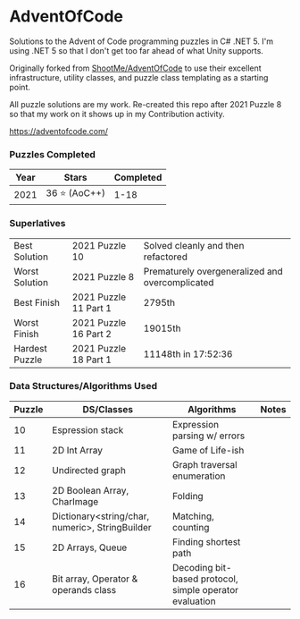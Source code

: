 # AdventOfCode
Solutions to the Advent of Code programming puzzles in C# .NET 5. I'm using .NET 5 so that I don't get too far ahead of what Unity supports.

Originally forked from [ShootMe/AdventOfCode](https://github.com/ShootMe/AdventOfCode) to use their excellent infrastructure, utility classes, and puzzle class templating as a starting point.

All puzzle solutions are my work. Re-created this repo after 2021 Puzzle 8 so that my work on it shows up in my Contribution activity.



https://adventofcode.com/

### Puzzles Completed
| Year | Stars | Completed |
| ---- | ----- | --------- |
| 2021 | 36 :star: (AoC++)| 1-18 |

### Superlatives
| | | |
| - | - | - |
| Best Solution | 2021 Puzzle 10 | Solved cleanly and then refactored |
| Worst Solution | 2021 Puzzle 8 | Prematurely overgeneralized and overcomplicated |
| Best Finish | 2021 Puzzle 11 Part 1 | 2795th |
| Worst Finish | 2021 Puzzle 16 Part 2 | 19015th |
| Hardest Puzzle | 2021 Puzzle 18 Part 1 | 11148th in 17:52:36 |

### Data Structures/Algorithms Used
| Puzzle | DS/Classes|Algorithms | Notes |
|-|-|-|-|
|10|Espression stack|Expression parsing w/ errors||
|11|2D Int Array|Game of Life-ish||
|12|Undirected graph|Graph traversal enumeration||
|13|2D Boolean Array, CharImage|Folding||
|14|Dictionary<string/char, numeric>, StringBuilder|Matching, counting||
|15|2D Arrays, Queue|Finding shortest path||
|16|Bit array, Operator & operands class|Decoding bit-based protocol, simple operator evaluation||




